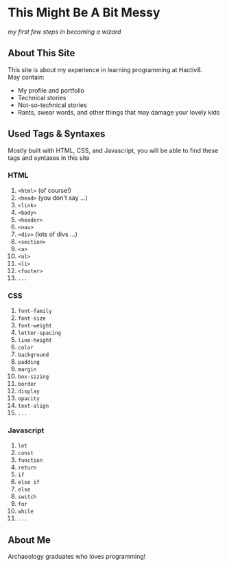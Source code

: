# This Might Be A Bit Messy
_my first few steps in becoming a wizard_

## About This Site  
This site is about my experience in learning programming at Hactiv8.  
May contain:
* My profile and portfolio
* Technical stories
* Not-so-technical stories
* Rants, swear words, and other things that may damage your lovely kids

## Used Tags & Syntaxes
Mostly built with HTML, CSS, and Javascript, you will be able to find these tags and syntaxes in this site

### HTML  
1. ```<html>``` (of course!)
2. ```<head>``` (you don't say ...)
3. ```<link>```
4. ```<body>```
5. ```<header>```
6. ```<nav>```
5. ```<div>``` (lots of divs ...)
6. ```<section>```
7. ```<a>```
8. ```<ul>```
9. ```<li>```
10. ```<footer>```
11. ```...```

### CSS  
1. ```font-family```
2. ```font-size```
3. ```font-weight```
4. ```letter-spacing```
5. ```line-height```
2. ```color```
3. ```background```
4. ```padding```
5. ```margin```
6. ```box-sizing```
7. ```border```
8. ```display```
9. ```opacity```
10. ```text-align```
11. ```...```

### Javascript  
1. ```let```
2. ```const```
3. ```function```
4. ```return```
5. ```if```
6. ```else if```
7. ```else```
8. ```switch```
9. ```for```
10. ```while```
11. ```...```

## About Me
Archaeology graduates who loves programming!